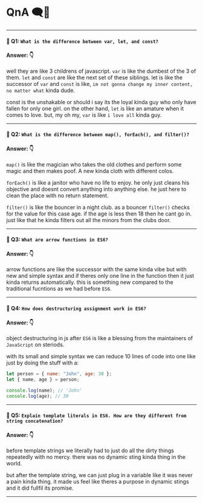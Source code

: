 # QnA 🗨️🫣

---

#### 🔰 Q1: `What is the difference between var, let, and const?`

#### Answer: 👇

well they are like 3 childrens of javascript. `var` is like the dumbest of the 3 of them.
`let` and `const` are like the next set of these siblings. let is like the successor of `var` and `const` is like, `im not gonna change my inner content, no matter what` kinda dude.

const is the unshakable or should i say its the loyal kinda guy who only have fallen for only one girl. on the other hand, `let` is like an amature when it comes to love. but, my oh my, `var` is like `i love all` kinda guy.

---

#### 🔰 Q2: `What is the difference between map(), forEach(), and filter()?`

#### Answer: 👇

`map()` is like the magician who takes the old clothes and perform some magic and then makes poof. A new kinda cloth with different colos.

`forEach()` is like a janitor who have no life to enjoy. he only just cleans his objective and doesnt convert anything into anything else. he just here to clean the place with no return statement.

`filter()` is like the bouncer in a night club. as a bouncer `filter()` checks for the value for this case age. if the age is less then 18 then he cant go in. just like that he kinda filters out all the minors from the clubs door.

---

#### 🔰 Q3: `What are arrow functions in ES6?`

#### Answer: 👇

arrow functions are like the successor with the same kinda vibe but with new and simple syntax and if theres only one line in the function then it just kinda returns automatically. this is something new compared to the traditional fucntions as we had before `ES6`.

---

#### 🔰 Q4: `How does destructuring assignment work in ES6?`

#### Answer: 👇

object destructuring in js after `ES6` is like a blessing from the maintainers of `JavaScript` on steriods.

with its small and simple syntax we can reduce 10 lines of code into one like just by doing the stuff with a:

```js
let person = { name: "John", age: 30 };
let { name, age } = person;

console.log(name); // 'John'
console.log(age); // 30
```

---

#### 🔰 Q5: `Explain template literals in ES6. How are they different from string concatenation?`

#### Answer: 👇

before template strings we literally had to just do all the dirty things repeatedly with no mercy. there was no dynamic sting kinda thing in the world.

but after the template string, we can just plug in a variable like it was never a pain kinda thing. it made us feel like theres a purpose in dynamic stings and it did fullfil its promise.

---
